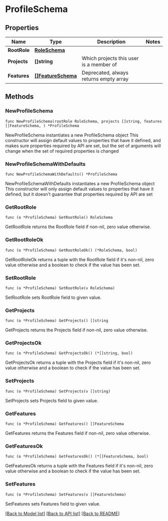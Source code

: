 # ProfileSchema

## Properties

Name | Type | Description | Notes
------------ | ------------- | ------------- | -------------
**RootRole** | [**RoleSchema**](RoleSchema.md) |  | 
**Projects** | **[]string** | Which projects this user is a member of | 
**Features** | [**[]FeatureSchema**](FeatureSchema.md) | Deprecated, always returns empty array | 

## Methods

### NewProfileSchema

`func NewProfileSchema(rootRole RoleSchema, projects []string, features []FeatureSchema, ) *ProfileSchema`

NewProfileSchema instantiates a new ProfileSchema object
This constructor will assign default values to properties that have it defined,
and makes sure properties required by API are set, but the set of arguments
will change when the set of required properties is changed

### NewProfileSchemaWithDefaults

`func NewProfileSchemaWithDefaults() *ProfileSchema`

NewProfileSchemaWithDefaults instantiates a new ProfileSchema object
This constructor will only assign default values to properties that have it defined,
but it doesn't guarantee that properties required by API are set

### GetRootRole

`func (o *ProfileSchema) GetRootRole() RoleSchema`

GetRootRole returns the RootRole field if non-nil, zero value otherwise.

### GetRootRoleOk

`func (o *ProfileSchema) GetRootRoleOk() (*RoleSchema, bool)`

GetRootRoleOk returns a tuple with the RootRole field if it's non-nil, zero value otherwise
and a boolean to check if the value has been set.

### SetRootRole

`func (o *ProfileSchema) SetRootRole(v RoleSchema)`

SetRootRole sets RootRole field to given value.


### GetProjects

`func (o *ProfileSchema) GetProjects() []string`

GetProjects returns the Projects field if non-nil, zero value otherwise.

### GetProjectsOk

`func (o *ProfileSchema) GetProjectsOk() (*[]string, bool)`

GetProjectsOk returns a tuple with the Projects field if it's non-nil, zero value otherwise
and a boolean to check if the value has been set.

### SetProjects

`func (o *ProfileSchema) SetProjects(v []string)`

SetProjects sets Projects field to given value.


### GetFeatures

`func (o *ProfileSchema) GetFeatures() []FeatureSchema`

GetFeatures returns the Features field if non-nil, zero value otherwise.

### GetFeaturesOk

`func (o *ProfileSchema) GetFeaturesOk() (*[]FeatureSchema, bool)`

GetFeaturesOk returns a tuple with the Features field if it's non-nil, zero value otherwise
and a boolean to check if the value has been set.

### SetFeatures

`func (o *ProfileSchema) SetFeatures(v []FeatureSchema)`

SetFeatures sets Features field to given value.



[[Back to Model list]](../README.md#documentation-for-models) [[Back to API list]](../README.md#documentation-for-api-endpoints) [[Back to README]](../README.md)


